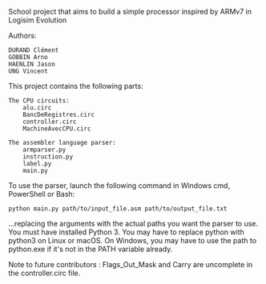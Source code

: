 School project that aims to build a simple processor inspired by ARMv7 in
Logisim Evolution

Authors:

    DURAND Clément
    GOBBIN Arno
    HAENLIN Jason
    UNG Vincent

This project contains the following parts:

    The CPU circuits:
        alu.circ
        BancDeRegistres.circ
        controller.circ
        MachineAvecCPU.circ

    The assembler language parser:
        armparser.py
        instruction.py
        label.py
        main.py

To use the parser, launch the following command in Windows cmd, PowerShell or
Bash:

    python main.py path/to/input_file.asm path/to/output_file.txt

...replacing the arguments with the actual paths you want the parser to use.
You must have installed Python 3. You may have to replace python with python3 on
Linux or macOS. On Windows, you may have to use the path to python.exe if it's
not in the PATH variable already.

Note to future contributors : 
    Flags_Out_Mask and Carry are uncomplete in the controller.circ file.
